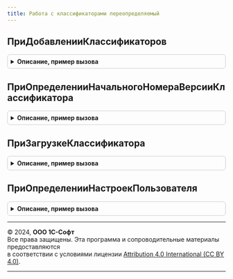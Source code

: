 ```yaml
---
title: Работа с классификаторами переопределяемый
---
```



## ПриДобавленииКлассификаторов
<details style="margin: 1em 0; padding: 0.5em; border: 1px solid #ccc; border-radius: 6px;">

<summary style="font-weight: bold; cursor: pointer;">Описание, пример вызова</summary>

```bsl

// Переопределяется список и настройки классификаторов обновления которых необходимо
// загружать из сервиса классификаторов. Для получения идентификатора необходимо
// перевести наименование объекта метаданных, данные которого планируется обновлять,
// на английский язык. При переводе рекомендуется использовать профессиональные
// программы перевода текста, либо воспользоваться услугами переводчика, т.к. при
// обнаружении смысловых ошибок в идентификаторе потребуется заводить новый классификатор
// и изменять код конфигурации.
//
// Параметры:
//  Классификаторы  - Массив из Структура - содержит настройки загрузки классификаторов.
//                    Состав настроек см. функцию РаботаСКлассификаторами.ОписаниеКлассификатора.
//
// Пример:
//	Описатель = РаботаСКлассификаторами.ОписаниеКлассификатора();
//	Описатель.Наименование               = НСтр("ru = 'Ставки рефинансирования'");
//	Описатель.Идентификатор              = "CentralBankRefinancingRate";
//	Описатель.ОбновлятьАвтоматически     = Истина;
//	Описатель.ОбщиеДанные                = Истина;
//	Описатель.СохранятьФайлВКэш          = Ложь;
//	Описатель.ОбработкаРазделенныхДанных = Ложь;
//	Классификаторы.Добавить(Описатель);
//
//@skip-warning
Процедура ПриДобавленииКлассификаторов(Классификаторы) Экспорт
```

Пример вызова
```bsl
РаботаСКлассификаторамиПереопределяемый.ПриДобавленииКлассификаторов(Классификаторы) 
```
</details>

## ПриОпределенииНачальногоНомераВерсииКлассификатора
<details style="margin: 1em 0; padding: 0.5em; border: 1px solid #ccc; border-radius: 6px;">

<summary style="font-weight: bold; cursor: pointer;">Описание, пример вызова</summary>

```bsl

// Переопределяются номер версии классификатора, который уже загружен в информационную базу.
// При начале использовании подсистемы "РаботаСКлассификаторами" или при подключении нового
// классификатора к сервису, неизвестно какой номер версии классификатора загружен в ИБ,
// поэтому при очередной итерации обновления данных из сервиса данные будут загружены повторно.
// Чтобы избежать повторной загрузки, необходимо указать задать начальный номер версии.
// Метод будет вызван при попытке загрузить версию классификатора, у которого установлена
// версия равная 0.
//
// Параметры:
//  Идентификатор        - Строка - идентификатор классификатора в сервисе классификаторов.
//                         Определяется в процедуре ПриДобавленииКлассификаторов.
//  НачальныйНомерВерсии - Число - номер версии загруженного классификатора.
//
// Пример:
//	Если Идентификатор = "CentralBankRefinancingRate" Тогда
//		НачальныйНомерВерсии = РегистрыСведений.СтавкиРефинансирования.НомерЗагруженнойВерсии();
//	КонецЕсли;
//
//@skip-warning
Процедура ПриОпределенииНачальногоНомераВерсииКлассификатора(Идентификатор, НачальныйНомерВерсии) Экспорт
```

Пример вызова
```bsl
РаботаСКлассификаторамиПереопределяемый.ПриОпределенииНачальногоНомераВерсииКлассификатора(Идентификатор, НачальныйНомерВерсии) 
```
</details>

## ПриЗагрузкеКлассификатора
<details style="margin: 1em 0; padding: 0.5em; border: 1px solid #ccc; border-radius: 6px;">

<summary style="font-weight: bold; cursor: pointer;">Описание, пример вызова</summary>

```bsl

// Переопределяются алгоритмы обработки файла загруженного
// из сервиса классификаторов. После обработки файла нельзя удалять
// временного хранилища, т.к. при необходимости он будет сохранен в
// кэше для последующего использования.
//
// Параметры:
//  Идентификатор           - Строка - идентификатор классификатора в сервисе классификаторов.
//                            Определяется в процедуре ПриДобавленииКлассификаторов.
//  Версия                  - Число - номер загруженной версии;
//  Адрес                   - Строка - адрес двоичных данных файла обновления во
//                            временном хранилище;
//  Обработан               - Булево - если Ложь, при обработке файла обновления были ошибки
//                            и его необходимо загрузить повторно;
//  ДополнительныеПараметры - Структура - содержит дополнительные параметры обработки.
//                            Необходимо использовать для передачи значений в переопределяемый
//                            метод РаботаСКлассификаторамиВМоделиСервисаПереопределяемый.ПриОбработкеОбластиДанных
//                            и метод ИнтеграцияПодсистемБИП.ПриОбработкеОбластиДанных..
// Пример:
//	Если Идентификатор = "CentralBankRefinancingRate" Тогда
//		Обработан = РегистрыСведений.СтавкиРефинансирования.ОбновитьДанныеРегистраИзФайла(Адрес, ДополнительныеПараметры);
//	КонецЕсли;
//
//@skip-warning
Процедура ПриЗагрузкеКлассификатора(Идентификатор, Версия, Адрес, Обработан, ДополнительныеПараметры) Экспорт
```

Пример вызова
```bsl
РаботаСКлассификаторамиПереопределяемый.ПриЗагрузкеКлассификатора(Идентификатор, Версия, Адрес, Обработан, ДополнительныеПараметры) 
```
</details>

## ПриОпределенииНастроекПользователя
<details style="margin: 1em 0; padding: 0.5em; border: 1px solid #ccc; border-radius: 6px;">

<summary style="font-weight: bold; cursor: pointer;">Описание, пример вызова</summary>

```bsl

// Переопределяются пользовательские настройки обновления классификаторов.
//
// Параметры:
//  Настройки - Структура:
//    * ОтключитьНапоминания - Булево - Истина, если необходимо отключить напоминание о включении
//        автоматической загрузки классификаторов в подсистеме БСП.ТекущиеДела и не показывать оповещение
//        пользователю при старте системы, если подсистема БСП.ТекущиеДела отсутствует в конфигурации.
//
//@skip-warning
Процедура ПриОпределенииНастроекПользователя(Настройки) Экспорт
```

Пример вызова
```bsl
РаботаСКлассификаторамиПереопределяемый.ПриОпределенииНастроекПользователя(Настройки) 
```
</details>

---

© 2024, **ООО 1С-Софт**  
Все права защищены. Эта программа и сопроводительные материалы предоставляются  
в соответствии с условиями лицензии [Attribution 4.0 International (CC BY 4.0)](https://creativecommons.org/licenses/by/4.0/legalcode).

---
